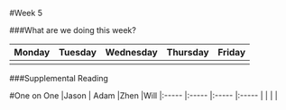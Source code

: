 #Week 5

###What are we doing this week?

|Monday           | Tuesday         |Wednesday        |Thursday         |  Friday
|:-----           |:-----           |:-----           |:-----           |:-----
|                 |                 |                 |                 |

###Supplemental Reading

#One on One
|Jason           | Adam          |Zhen        |Will
|:-----          |:-----         |:-----      |:-----
|                |               |            |

